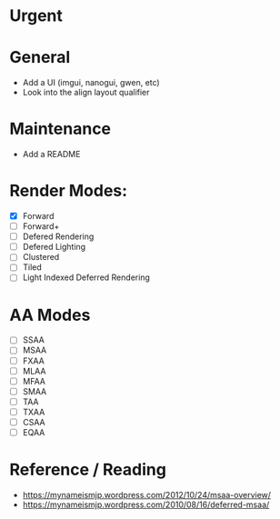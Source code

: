 # Urgent

# General
* Add a UI (imgui, nanogui, gwen,  etc)
* Look into the align layout qualifier

# Maintenance
* Add a README

# Render Modes:
- [X] Forward
- [ ] Forward+
- [ ] Defered Rendering
- [ ] Defered Lighting
- [ ] Clustered
- [ ] Tiled
- [ ] Light Indexed Deferred Rendering

# AA Modes
- [ ] SSAA
- [ ] MSAA
- [ ] FXAA
- [ ] MLAA
- [ ] MFAA
- [ ] SMAA
- [ ] TAA
- [ ] TXAA
- [ ] CSAA
- [ ] EQAA

# Reference / Reading
* https://mynameismjp.wordpress.com/2012/10/24/msaa-overview/
* https://mynameismjp.wordpress.com/2010/08/16/deferred-msaa/